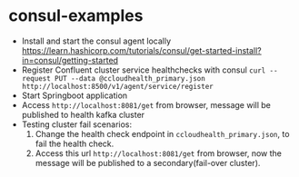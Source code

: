 # consul-examples
* Install and start the consul agent locally
  https://learn.hashicorp.com/tutorials/consul/get-started-install?in=consul/getting-started
* Register Confluent cluster service healthchecks with consul
  `curl --request PUT --data @ccloudhealth_primary.json http://localhost:8500/v1/agent/service/register`
* Start Springboot application
* Access `http://localhost:8081/get` from browser, message will be published to health kafka cluster
* Testing cluster fail scenarios: <br/>
  1. Change the health check endpoint in `ccloudhealth_primary.json`, to fail the health check.
  2. Access this url `http://localhost:8081/get` from browser, now the message will be published to a secondary(fail-over cluster).
